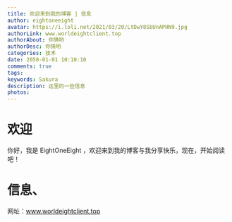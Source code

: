 ```yaml
---
title: 欢迎来到我的博客 | 信息
author: eightoneeight
avatar: https://i.loli.net/2021/03/20/LtDwY8SbUnAPHN9.jpg
authorLink: www.worldeightclient.top
authorAbout: 你猜哟
authorDesc: 你猜哟
categories: 技术
date: 2050-01-01 10:10:10
comments: true
tags: 
keywords: Sakura
description: 这里的一些信息
photos: 
---
```

# 欢迎

你好，我是 EightOneEight ，欢迎来到我的博客与我分享快乐，现在，开始阅读吧！

# 信息、

网址：www.worldeightclient.top